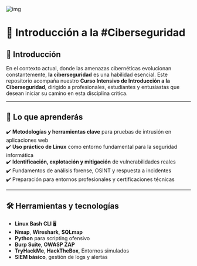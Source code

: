 ![img](https://github.com/user-attachments/assets/62fbd719-f147-4797-b45a-8285b3f6a857)
# 🔐 Introducción a la #Ciberseguridad

## 🧠 Introducción

En el contexto actual, donde las amenazas cibernéticas evolucionan constantemente, **la ciberseguridad** es una habilidad esencial. Este repositorio acompaña nuestro **Curso Intensivo de Introducción a la Ciberseguridad**, dirigido a profesionales, estudiantes y entusiastas que desean iniciar su camino en esta disciplina crítica.

---

## 📌 Lo que aprenderás

✔️ **Metodologías y herramientas clave** para pruebas de intrusión en aplicaciones web  
✔️ **Uso práctico de Linux** como entorno fundamental para la seguridad informática  
✔️ **Identificación, explotación y mitigación** de vulnerabilidades reales  
✔️ Fundamentos de análisis forense, OSINT y respuesta a incidentes  
✔️ Preparación para entornos profesionales y certificaciones técnicas  

---

## 🛠️ Herramientas y tecnologías

- **Linux Bash CLI** 🖥️
- **Nmap**, **Wireshark**, **SQLmap**
- **Python** para scripting ofensivo
- **Burp Suite**, **OWASP ZAP**
- **TryHackMe**, **HackTheBox**, Entornos simulados
- **SIEM básico**, gestión de logs y alertas
